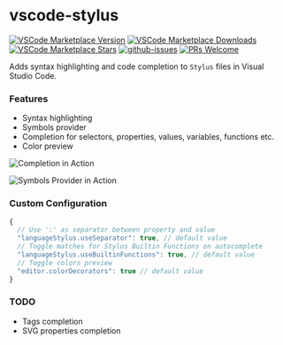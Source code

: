 # vscode-stylus

[![VSCode Marketplace Version](https://img.shields.io/visual-studio-marketplace/v/sysoev.language-stylus?label=VSCode%20Marketplace)](https://marketplace.visualstudio.com/items?itemName=sysoev.language-stylus)
[![VSCode Marketplace Downloads](https://img.shields.io/visual-studio-marketplace/i/sysoev.language-stylus)](https://marketplace.visualstudio.com/items?itemName=sysoev.language-stylus)
[![VSCode Marketplace Stars](https://img.shields.io/visual-studio-marketplace/r/sysoev.language-stylus)](https://marketplace.visualstudio.com/items?itemName=sysoev.language-stylus)
[![github-issues](https://img.shields.io/github/issues/d4rkr00t/language-stylus.svg)](https://github.com/d4rkr00t/language-stylus/issues)
[![PRs Welcome](https://img.shields.io/badge/PRs-welcome-brightgreen.svg)](https://github.com/d4rkr00t/language-stylus/pulls)


Adds syntax highlighting and code completion to `Stylus` files in Visual Studio Code.

### Features

* Syntax highlighting
* Symbols provider
* Completion for selectors, properties, values, variables, functions etc.
* Color preview

![Completion in Action](https://user-images.githubusercontent.com/14012511/142596271-9a31c14e-4df0-4b55-be9f-d0f28eba9a5d.gif)

![Symbols Provider in Action](https://user-images.githubusercontent.com/14012511/142596045-f3af818e-4df9-47b9-9c50-991bef2adfc6.gif)

### Custom Configuration
```js
{
  // Use ':' as separator between property and value
  "languageStylus.useSeparator": true, // default value
  // Toggle matches for Stylus Builtin Functions on autocomplete
  "languageStylus.useBuiltinFunctions": true, // default value
  // Toggle colors preview
  "editor.colorDecorators": true // default value
}
```

### TODO
* Tags completion
* SVG properties completion
